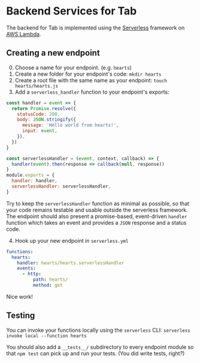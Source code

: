 # Backend Services for Tab

The backend for Tab is implemented using the [Serverless](https://serverless.com/) framework on [AWS Lambda](https://aws.amazon.com/lambda/).

## Creating a new endpoint

0. Choose a name for your endpoint. (e.g. `hearts`)
1. Create a new folder for your endpoint's code: `mkdir hearts`
1. Create a root file with the same name as your endpoint: `touch hearts/hearts.js`
1. Add a `serverless_handler` function to your endpoint's exports:

```javascript
const handler = event => {
  return Promise.resolve({
    statusCode: 200,
    body: JSON.stringify({
      message: 'Hello world from hearts!',
      input: event,
    }),
  })
}

const serverlessHandler = (event, context, callback) => {
  handler(event).then(response => callback(null, response))
}
module.exports = {
  handler: handler,
  serverlessHandler: serverlessHandler,
}
```

Try to keep the `serverlessHandler` function as minimal as possible, so that your code remains testable and usable outside the serverless framework.
The endpoint should also present a promise-based, event-driven `handler` function which takes an event and provides a `JSON` response and a status code.

4. Hook up your new endpoint in `serverless.yml`

```yaml
functions:
  hearts:
    handler: hearts/hearts.serverlessHandler
    events:
      - http:
          path: hearts/
          method: get
```

Nice work!

## Testing

You can invoke your functions locally using the `serverless` CLI: `serverless invoke local --function hearts`

You should also add a `__tests__/` subdirectory to every endpoint module so that `npm test` can pick up and run your tests. (You did write tests, right?)
